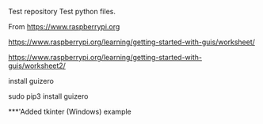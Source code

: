 Test repository
Test python files.

From https://www.raspberrypi.org

https://www.raspberrypi.org/learning/getting-started-with-guis/worksheet/

https://www.raspberrypi.org/learning/getting-started-with-guis/worksheet2/

install guizero

sudo pip3 install guizero

***'Added tkinter (Windows) example